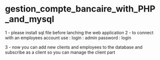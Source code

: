 # gestion_compte_bancaire_with_PHP_and_mysql
1 - please install sql file before lanching the web application
2 - to connect with an employees account use :
    login : admin
    password : login
 
3 - now you can add new clients and employees to the database and subscribe as a client so you can manage the client part
